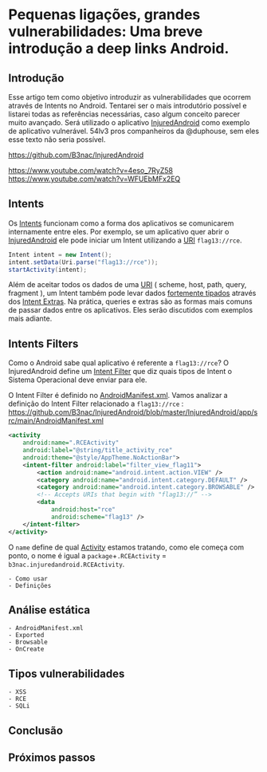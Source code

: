 # Pequenas ligações, grandes vulnerabilidades: Uma breve introdução a deep links Android.

## Introdução

Esse artigo tem como objetivo introduzir as vulnerabilidades que ocorrem através de Intents no Android. Tentarei ser o mais introdutório possível e listarei todas as referências necessárias, caso algum conceito parecer muito avançado. Será utilizado o aplicativo [InjuredAndroid](https://github.com/B3nac/InjuredAndroid) como exemplo de aplicativo vulnerável. 54lv3 pros companheiros da @duphouse, sem eles esse texto não seria possível.

https://github.com/B3nac/InjuredAndroid

https://www.youtube.com/watch?v=4eso_7RyZ58
https://www.youtube.com/watch?v=WFUEbMFx2EQ

## Intents

Os [Intents](https://developer.android.com/guide/components/intents-filters) funcionam como a forma dos aplicativos se comunicarem internamente entre eles. Por exemplo, se um aplicativo quer abrir o [InjuredAndroid](https://github.com/B3nac/InjuredAndroid) ele pode iniciar um Intent utilizando a [URI](https://en.wikipedia.org/wiki/Uniform_Resource_Identifier) `flag13://rce`.

```java
Intent intent = new Intent();
intent.setData(Uri.parse("flag13://rce"));
startActivity(intent);
```

Além de aceitar todos os dados de uma [URI](https://en.wikipedia.org/wiki/Uniform_Resource_Identifier) ( scheme, host, path, query, fragment ), um Intent também pode levar dados [fortemente tipados](https://pt.wikipedia.org/wiki/Linguagem_tipada) através dos [Intent Extras](https://developer.android.com/reference/android/content/Intent#putExtra(java.lang.String,%20android.os.Bundle)). Na prática, queries e extras são as formas mais comuns de passar dados entre os aplicativos. Eles serão discutidos com exemplos mais adiante.


## Intents Filters

Como o Android sabe qual aplicativo é referente a `flag13://rce`? O InjuredAndroid define um [Intent Filter](https://developer.android.com/guide/components/intents-filters#Resolution) que diz quais tipos de Intent o Sistema Operacional deve enviar para ele.

O Intent Filter é definido no [AndroidManifest.xml](https://developer.android.com/guide/topics/manifest/manifest-intro). Vamos analizar a definição do Intent Filter relacionado a `flag13://rce` : https://github.com/B3nac/InjuredAndroid/blob/master/InjuredAndroid/app/src/main/AndroidManifest.xml

```xml
<activity
	android:name=".RCEActivity"
	android:label="@string/title_activity_rce"
	android:theme="@style/AppTheme.NoActionBar">
	<intent-filter android:label="filter_view_flag11">
		<action android:name="android.intent.action.VIEW" />
		<category android:name="android.intent.category.DEFAULT" />
		<category android:name="android.intent.category.BROWSABLE" />
		<!-- Accepts URIs that begin with "flag13://” -->
        <data
			android:host="rce"
			android:scheme="flag13" />
	</intent-filter>
</activity>
```

O `name` define de qual [Activity](https://developer.android.com/reference/android/app/Activity) estamos tratando, como ele começa com ponto, o nome é igual a `package`+`.RCEActivity` = `b3nac.injuredandroid.RCEActivity`.  


	- Como usar
	- Definições

## Análise estática

	- AndroidManifest.xml
	- Exported
 	- Browsable
 	- OnCreate

## Tipos vulnerabilidades

	- XSS
	- RCE
	- SQLi

## Conclusão

## Próximos passos